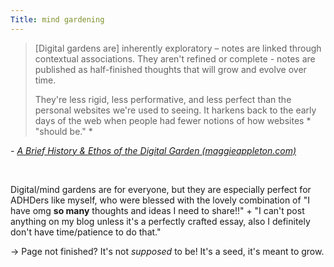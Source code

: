 ```yaml
---
Title: mind gardening
---
```



> \[Digital gardens are\] inherently exploratory – notes are linked through contextual associations. They aren't refined or complete - notes are published as half-finished thoughts that will grow and evolve over time.
>
> They're less rigid, less performative, and less perfect than the personal websites we're used to seeing. It harkens back to the early days of the web when people had fewer notions of how websites * "should be." *
> 
<cite>- [A Brief History & Ethos of the Digital Garden (maggieappleton.com)](https://maggieappleton.com/garden-history)</cite>

<br> 

Digital/mind gardens are for everyone, but they are especially perfect for ADHDers like myself, who were blessed with the lovely combination of "I have omg **so many** thoughts and ideas I need to share!!" + "I can't post anything on my blog unless it's a perfectly crafted essay, also I definitely don't have time/patience to do that." 

-> Page not finished?  It's not *supposed* to be! It's a seed, it's meant to grow.

 



